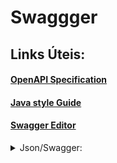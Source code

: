 # Swaggger
## Links Úteis:
#### [OpenAPI Specification](https://github.com/OAI/OpenAPI-Specification/blob/main/versions/2.0.md)
#### [Java style Guide](https://google.github.io/styleguide/javaguide.html)
#### [Swagger Editor](https://editor.swagger.io/)

<details><summary>Json/Swagger:</summary><p>

```swagger
teste
```

</p></details>